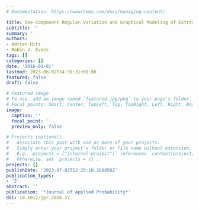 ```yaml
---
# Documentation: https://wowchemy.com/docs/managing-content/

title: One-Component Regular Variation and Graphical Modeling of Extremes
subtitle: ''
summary: ''
authors:
- Adrien Hitz
- Robin J. Evans
tags: []
categories: []
date: '2016-01-01'
lastmod: 2023-06-02T14:39:31+01:00
featured: false
draft: false

# Featured image
# To use, add an image named `featured.jpg/png` to your page's folder.
# Focal points: Smart, Center, TopLeft, Top, TopRight, Left, Right, BottomLeft, Bottom, BottomRight.
image:
  caption: ''
  focal_point: ''
  preview_only: false

# Projects (optional).
#   Associate this post with one or more of your projects.
#   Simply enter your project's folder or file name without extension.
#   E.g. `projects = ["internal-project"]` references `content/project/deep-learning/index.md`.
#   Otherwise, set `projects = []`.
projects: []
publishDate: '2023-07-02T12:25:18.288850Z'
publication_types:
- '2'
abstract: ''
publication: '*Journal of Applied Probability*'
doi: 10.1017/jpr.2016.37
---
```

